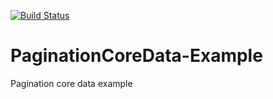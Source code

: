 [![Build Status](https://travis-ci.org/wibosco/PaginationCoreData-Example.svg)](https://travis-ci.org/wibosco/PaginationCoreData-Example)

# PaginationCoreData-Example
Pagination core data example 
